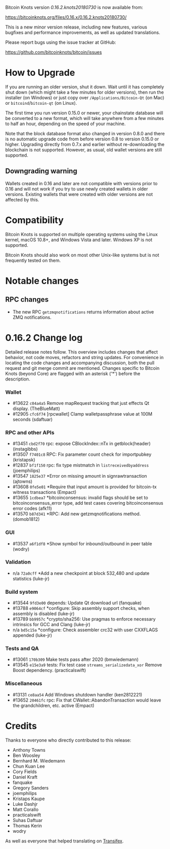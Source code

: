 Bitcoin Knots version *0.16.2.knots20180730* is now available from:

  <https://bitcoinknots.org/files/0.16.x/0.16.2.knots20180730/>

This is a new minor version release, including new features, various bugfixes
and performance improvements, as well as updated translations.

Please report bugs using the issue tracker at GitHub:

  <https://github.com/bitcoinknots/bitcoin/issues>

How to Upgrade
==============

If you are running an older version, shut it down. Wait until it has completely
shut down (which might take a few minutes for older versions), then run the
installer (on Windows) or just copy over `/Applications/Bitcoin-Qt` (on Mac)
or `bitcoind`/`bitcoin-qt` (on Linux).

The first time you run version 0.15.0 or newer, your chainstate database will be converted to a
new format, which will take anywhere from a few minutes to half an hour,
depending on the speed of your machine.

Note that the block database format also changed in version 0.8.0 and there is no
automatic upgrade code from before version 0.8 to version 0.15.0 or higher. Upgrading
directly from 0.7.x and earlier without re-downloading the blockchain is not supported.
However, as usual, old wallet versions are still supported.

Downgrading warning
-------------------

Wallets created in 0.16 and later are not compatible with versions prior to 0.16
and will not work if you try to use newly created wallets in older versions. Existing
wallets that were created with older versions are not affected by this.

Compatibility
==============

Bitcoin Knots is supported on multiple operating systems using the Linux kernel,
macOS 10.8+, and Windows Vista and later. Windows XP is not supported.

Bitcoin Knots should also work on most other Unix-like systems but is not
frequently tested on them.

Notable changes
===============

RPC changes
-----------

- The new RPC `getzmqnotifications` returns information about active ZMQ
  notifications.

0.16.2 Change log
=================

Detailed release notes follow. This overview includes changes that affect
behavior, not code moves, refactors and string updates. For convenience in
locating the code changes and accompanying discussion, both the pull request
and git merge commit are mentioned. Changes specific to Bitcoin Knots (beyond
Core) are flagged with an asterisk ('*') before the description.

### Wallet
- #13622 `c04a4a5` Remove mapRequest tracking that just effects Qt display. (TheBlueMatt)
- #12905 `cfc6f74` [rpcwallet] Clamp walletpassphrase value at 100M seconds (sdaftuar)

### RPC and other APIs
- #13451 `cbd2f70` rpc: expose CBlockIndex::nTx in getblock(header) (instagibbs)
- #13507 `f7401c8` RPC: Fix parameter count check for importpubkey (kristapsk)
- #12837 `bf1f150` rpc: fix type mistmatch in `listreceivedbyaddress` (joemphilips)
- #13547 `1825e37` *Error on missing amount in signrawtransaction (ajtowns)
- #13608 `0fe5e01` *Require that input amount is provided for bitcoin-tx witness transactions (Empact)
- #13655 `1cdbea7` *bitcoinconsensus: invalid flags should be set to bitcoinconsensus_error type, add test cases covering bitcoinconsensus error codes (afk11)
- #13570 `b87d341` *RPC: Add new getzmqnotifications method. (domob1812)

### GUI
- #13537 `a6f1df8` *Show symbol for inbound/outbound in peer table (wodry)

### Validation
- n/a    `72a0cff` *Add a new checkpoint at block 532,480 and update statistics (luke-jr)

### Build system
- #13544 `9fd3e00` depends: Update Qt download url (fanquake)
- #13788 `e9064cf` *configure: Skip assembly support checks, when assembly is disabled (luke-jr)
- #13789 `bb9957c` *crypto/sha256: Use pragmas to enforce necessary intrinsics for GCC and Clang (luke-jr)
- n/a    `bd5c15a` *configure: Check assembler crc32 with user CXXFLAGS appended (luke-jr)

### Tests and QA
- #13061 `170b309` Make tests pass after 2020 (bmwiedemann)
- #13545 `e15e3a9` tests: Fix test case `streams_serializedata_xor` Remove Boost dependency. (practicalswift)

### Miscellaneous
- #13131 `ce8aa54` Add Windows shutdown handler (ken2812221)
- #13652 `20461fc` rpc: Fix that CWallet::AbandonTransaction would leave the grandchildren, etc. active (Empact)

Credits
=======

Thanks to everyone who directly contributed to this release:

- Anthony Towns
- Ben Woosley
- Bernhard M. Wiedemann
- Chun Kuan Lee
- Cory Fields
- Daniel Kraft
- fanquake
- Gregory Sanders
- joemphilips
- Kristaps Kaupe
- Luke Dashjr
- Matt Corallo
- practicalswift
- Suhas Daftuar
- Thomas Kerin
- wodry

As well as everyone that helped translating on [Transifex](https://www.transifex.com/projects/p/bitcoin/).
